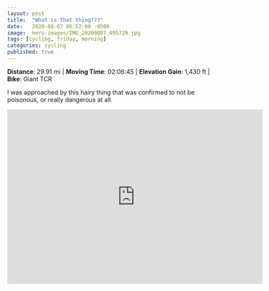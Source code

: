 ```yaml
---
layout: post
title:  "What is That thing???"
date:   2020-08-07 06:52:00 -0500
image:  hero-images/IMG_20200807_095729.jpg
tags: [cycling, friday, morning]
categories: cycling
published: true
---
```


**Distance**: 29.91 mi | **Moving Time**: 02:06:45 | **Elevation Gain**: 1,430 ft | **Bike**: Giant TCR

I was approached by this hairy thing that was confirmed to not be poisonous, or really dangerous at all.

<iframe height='405' width='590' max-width="100%" frameborder='0' allowtransparency='true' scrolling='no' src='https://www.strava.com/activities/3878330766/embed/6afa2592a128e26d72d95131a735ff2e5e78f2e1'></iframe>
